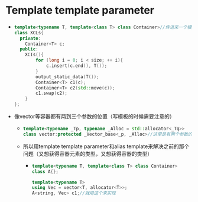# Template template parameter

- ```cpp
  template<typename T, template<class T> class Container>//传进来一个模板Container，模板的模板的类型是T
  class XCLs{
    private:
      Container<T> c;
    public:
      XCIs(){
          for (long i = 0; i < size; ++ i){
              c.insert(c.end(), T());
          }
          output_static_data(T());
          Container<T> c1(c);
          Container<T> c2(std::move(c));
          c1.swap(c2);
      }
  };
  ```

- 像vector等容器都有两到三个参数的位置（写模板的时候需要注意的）

  - ```cpp
    template<typename _Tp, typename _Alloc = std::allocator<_Tq>>
    class vector:protected _Vector_base<_p, _Alloc>//这里是有两个参数的，不过另一个一般都是默认值
    ```

  - 所以用template template parameter和alias template来解决之前的那个问题（又想获得容器元素的类型，又想获得容器的类型）

    - ```cpp
      template<typename T, template<class T> class Container>
      class A{};
      
      template<typename T>
      using Vec = vector<T, allocator<T>>;
      A<string, Vec> c1;//就用这个来实现
      ```

